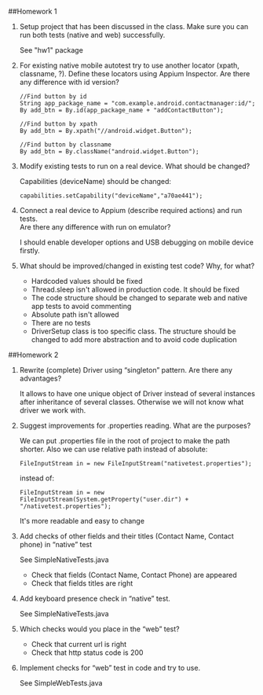 ##Homework 1
1. Setup project that has been discussed in the class. Make sure you can run both tests (native and web) successfully.<br />

   See "hw1" package

2. For existing native mobile autotest try to use another locator (xpath, classname, ?). 
   Define these locators using Appium Inspector. Are there any difference with id version?<br />

    ```
    //Find button by id
    String app_package_name = "com.example.android.contactmanager:id/";
    By add_btn = By.id(app_package_name + "addContactButton");

    //Find button by xpath
    By add_btn = By.xpath("//android.widget.Button");

    //Find button by classname
    By add_btn = By.className("android.widget.Button");
    ```
   
3. Modify existing tests to run on a real device. What should be changed?<br /> 

   Capabilities (deviceName) should be changed:
    ```
    capabilities.setCapability("deviceName","a70ae441");
    ```
  
4. Connect a real device to Appium (describe required actions) and run tests.<br /> 
   Are there any difference with run on emulator?<br />
    
   I should enable developer options and USB debugging on mobile device firstly.<br />
   
5. What should be improved/changed in existing test code? Why, for what?<br />
    
    * Hardcoded values should be fixed<br />
    * Thread.sleep isn't allowed in production code. It should be fixed<br />
    * The code structure should be changed to separate web and native app tests to avoid commenting<br />
    * Absolute path isn't allowed<br />
    * There are no tests<br />
    * DriverSetup class is too specific class. The structure should be changed to add more abstraction and to avoid code duplication<br />
    
##Homework 2
1. Rewrite (complete) Driver using “singleton” pattern. Are there any advantages?

   It allows to have one unique object of Driver instead of several instances after inheritance of several classes.
   Otherwise we will not know what driver we work with.

2. Suggest improvements for .properties reading. What are the purposes?
   
   We can put .properties file in the root of project to make the path shorter.
   Also we can use relative path instead of absolute:
   ```
   FileInputStream in = new FileInputStream("nativetest.properties");
   ```
   instead of:
   ```
   FileInputStream in = new FileInputStream(System.getProperty("user.dir") + "/nativetest.properties");
   ```
   It's more readable and easy to change

3. Add checks of other fields and their titles (Contact Name, Contact phone) in “native” test
   
   See SimpleNativeTests.java
   * Check that fields (Contact Name, Contact Phone) are appeared
   * Check that fields titles are right 

4. Add keyboard presence check  in “native” test.

   See SimpleNativeTests.java

5. Which checks would you place in the “web” test?
 
   * Check that current url is right
   * Check that http status code is 200

6. Implement checks for “web” test in code and try to use. 
    
   See SimpleWebTests.java